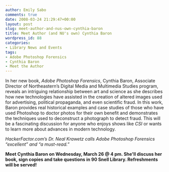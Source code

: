 ```yaml
---
author: Emily Sabo
comments: true
date: 2008-03-24 21:29:47+00:00
layout: post
slug: meet-author-and-nus-own-cynthia-baron
title: Meet Author (and NU's own) Cynthia Baron
wordpress_id: 88
categories:
- Library News and Events
tags:
- Adobe Photoshop Forensics
- Cynthia Baron
- Meet the Author
---
```





In her new book, _Adobe Photoshop Forensics_, Cynthia Baron, Associate Director of Northeastern’s Digital Media and Multimedia Studies program, reveals an intriguing relationship between art and science as she describes how new technologies have assisted in the creation of altered images used for advertising, political propaganda, and even scientific fraud. In this work, Baron provides real historical examples and case studies of those who have used Photoshop to doctor photos for their own benefit and demonstrates the techniques used to deconstruct a photograph to detect fraud. This will be a fascinating discussion for anyone who enjoys shows like _CSI_ or wants to learn more about advances in modern technology.




_HackerFactor.com’s Dr. Neal Krawetz calls Adobe Photoshop Forensics “excellent” and “a must-read.”_




**Meet Cynthia Baron on Wednesday, March 26 @ 4 pm. She'll discuss her book, sign copies and take questions in 90 Snell Library. Refreshments will be served!**



